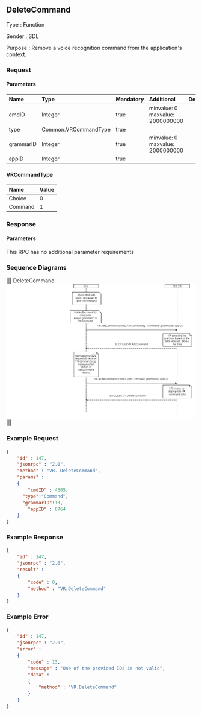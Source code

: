 ## DeleteCommand

Type
: Function

Sender
: SDL

Purpose
: Remove a voice recognition command from the application's context.

### Request

#### Parameters

|Name|Type|Mandatory|Additional|Description|
|:---|:---|:--------|:---------|:----------|
|cmdID|Integer|true|minvalue: 0<br>maxvalue: 2000000000||
|type|Common.VRCommandType|true|||
|grammarID|Integer|true|minvalue: 0<br>maxvalue: 2000000000||
|appID|Integer|true|||

#### VRCommandType

|Name|Value|
|:---|:----|
|Choice|0|
|Command|1|

### Response

#### Parameters

This RPC has no additional parameter requirements

### Sequence Diagrams
|||
DeleteCommand
![DeleteCommand](./assets/DeleteCommand.png)
|||

### Example Request

```json
{
	"id" : 147,
	"jsonrpc" : "2.0",
	"method" : "VR. DeleteCommand",
	"params" :
	{
		"cmdID" : 4365,
      "type":"Command",
      "grammarID":13,
		"appID" : 8764
	}
}
```
### Example Response

```json
{
	"id" : 147,
	"jsonrpc" : "2.0",
	"result" :
	{
		"code" : 0,
		"method" : "VR.DeleteCommand"
	}
}
```

### Example Error

```json
{
	"id" : 147,
	"jsonrpc" : "2.0",
	"error" :
	{
		"code" : 13,
		"message" : "One of the provided IDs is not valid",
		"data" :
		{
			"method" : "VR.DeleteCommand"
		}
	}
}
```
